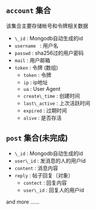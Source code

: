 ## `account` 集合
该集合主要存储帐号和令牌相关数据

* `\_id` : Mongodb自动生成的id
* `username ` : 用户名
* `passwd` : sha256过的用户密码
* `mail` : 用户邮箱
* `token` : 令牌 (数组)
  *  `token` : 令牌
  *  `ip` : ip地址
  *  `ua` : User Agent
  *  `create\_time` : 创建时间
  *  `last\_active` : 上次活跃时间
  *  `expired` : 过期时间 
  *  `alive` : 是否存活

## `post` 集合(未完成)
* `\_id` : Mongodb自动生成的id
* `user\_id` : 发消息的人的用户id
* `content` : 消息内容
* `reply` : 帖子回复（对象）
  *  `contect` : 回复内容
  *  `user\_id` : 回复人的用户id

and more ……